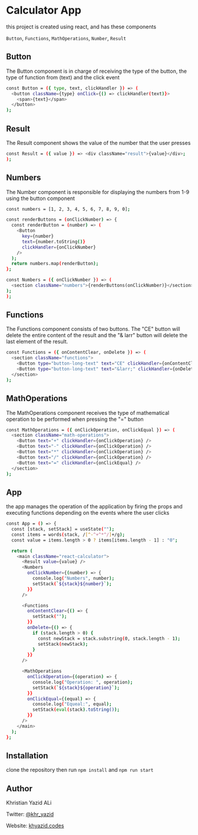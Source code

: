 # Calculator App

this project is created using react, and has these components

`Button`, `Functions`, `MathOperations`, `Number`, `Result`

## Button

The Button component is in charge of receiving the type of the button, the type of function from (text) and the click event
``` bash
const Button = ({ type, text, clickHandler }) => (
  <button className={type} onClick={() => clickHandler(text)}>
    <span>{text}</span>
  </button>
);
```
## Result
The Result component shows the value of the number that the user presses
``` bash
const Result = ({ value }) => <div className="result">{value}</div>;
);
```
## Numbers
The Number component is responsible for displaying the numbers from 1-9
using the button component
``` bash
const numbers = [1, 2, 3, 4, 5, 6, 7, 8, 9, 0];

const renderButtons = (onClickNumber) => {
  const renderButton = (number) => (
    <Button
      key={number}
      text={number.toString()}
      clickHandler={onClickNumber}
    />
  );
  return numbers.map(renderButton);
};

const Numbers = ({ onClickNumber }) => (
  <section className="numbers">{renderButtons(onClickNumber)}</section>
);
);
```
## Functions
The Functions component consists of two buttons. The "CE" button will delete the entire content of the result and the "& larr" button will delete the last element of the result.
``` bash
const Functions = ({ onContentClear, onDelete }) => (
  <section className="functions">
    <Button type="button-long-text" text="CE" clickHandler={onContentClear} />
    <Button type="button-long-text" text="&larr;" clickHandler={onDelete} />
  </section>
);
```
## MathOperations
The MathOperations component receives the type of mathematical operation to be performed when pressing the "=" button
``` bash
const MathOperations = ({ onClickOperation, onClickEqual }) => (
  <section className="math-operations">
    <Button text="+" clickHandler={onClickOperation} />
    <Button text="-" clickHandler={onClickOperation} />
    <Button text="*" clickHandler={onClickOperation} />
    <Button text="/" clickHandler={onClickOperation} />
    <Button text="=" clickHandler={onClickEqual} />
  </section>
);
```
## App
the app manages the operation of the application by firing the props and executing functions depending on the events where the user clicks
```bash
const App = () => {
  const [stack, setStack] = useState("");
  const items = words(stack, /[^-^+^*^/]+/g);
  const value = items.length > 0 ? items[items.length - 1] : "0";

  return (
    <main className="react-calculator">
      <Result value={value} />
      <Numbers
        onClickNumber={(number) => {
          console.log("Numbers", number);
          setStack(`${stack}${number}`);
        }}
      />

      <Functions
        onContentClear={() => {
          setStack("");
        }}
        onDelete={() => {
          if (stack.length > 0) {
            const newStack = stack.substring(0, stack.length - 1);
            setStack(newStack);
          }
        }}
      />

      <MathOperations
        onClickOperation={(operation) => {
          console.log("Operation: ", operation);
          setStack(`${stack}${operation}`);
        }}
        onClickEqual={(equal) => {
          console.log("Equeal:", equal);
          setStack(eval(stack).toString());
        }}
      />
    </main>
  );
};
```
## Installation
clone the repository then run `npm install` and `npm run start`

## Author
Khristian Yazid ALi

Twitter: [@khr_yazid](https://twitter.com/khr_yazid)

Website: [khyazid.codes](https://khyazid.codes/)

